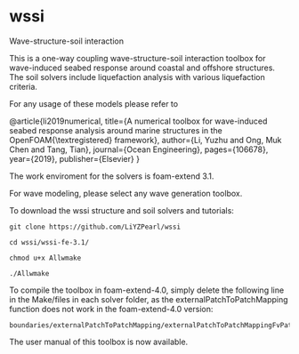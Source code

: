 # wssi
Wave-structure-soil interaction 

This is a one-way coupling wave-structure-soil interaction toolbox for wave-induced seabed response around coastal and offshore structures. The soil solvers include liquefaction analysis with various liquefaction criteria. 

For any usage of these models please refer to

@article{li2019numerical,
  title={A numerical toolbox for wave-induced seabed response analysis around marine structures in the OpenFOAM{\textregistered} framework},
  author={Li, Yuzhu and Ong, Muk Chen and Tang, Tian},
  journal={Ocean Engineering},
  pages={106678},
  year={2019},
  publisher={Elsevier}
}

The work enviroment for the solvers is foam-extend 3.1.

For wave modeling, please select any wave generation toolbox.

To download the wssi structure and soil solvers and tutorials:

    git clone https://github.com/LiYZPearl/wssi

    cd wssi/wssi-fe-3.1/

    chmod u+x Allwmake

    ./Allwmake

To compile the toolbox in foam-extend-4.0, simply delete the following line in the Make/files in each solver folder,
as the externalPatchToPatchMapping function does not work in the foam-extend-4.0 version: 

    boundaries/externalPatchToPatchMapping/externalPatchToPatchMappingFvPatchFields.C


The user manual of this toolbox is now available.
